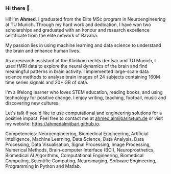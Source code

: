 ### Hi there 👋


Hi! I'm **Ahmed**. I graduated from the Elite MSc program in Neuroengineering at TU Munich. Through my hard work and dedication, I have won two scholarships and graduated with an honour and research excellence certificate from the elite network of Bavaria. 

My passion lies in using machine learning and data science to understand the brain and enhance human lives. 

As a research assistant at the Klinikum rechts der Isar and TU Munich, I used fMRI data to explore the neural dynamics of the brain and find meaningful patterns in brain activity. I implemented large-scale data science methods to analyse brain images of 24 subjects containing 160M time series signals and 20+ GB of data.

I'm a lifelong learner who loves STEM education, reading books, and using technology for positive change. I enjoy writing, teaching, football, music and discovering new cultures.

Let's talk if you'd like to use computational and engineering solutions for a positive impact. Feel free to contact me at ahmed.almijbari@tum.de or visit my website: https://ahmedalmijbari.github.io.

Competencies: Neuroengineering, Biomedical Engineering, Artificial Intelligence, Machine Learning, Data Science, Data Analysis, Data Processing, Data Visualisation, Signal Processing, Image Processing, Numerical Methods, Brain-computer Interface (BCI), Neuroprosthetics, Biomedical AI Algorithms, Computational Engineering, Biomedical Computing, Scientific Computing, Neuroimaging, Software Engineering, Programming in Python and Matlab.


